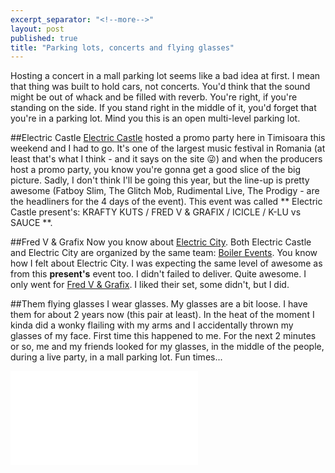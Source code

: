 ```yaml
---
excerpt_separator: "<!--more-->"
layout: post
published: true
title: "Parking lots, concerts and flying glasses"
---
```


Hosting a concert in a mall parking lot seems like a bad idea at first. I mean that thing was built to hold cars, not concerts. You'd think that the sound might be out of whack and be filled with reverb. You're right, if you're standing on the side. If you stand right in the middle of it, you'd forget that you're in a parking lot. Mind you this is an open multi-level parking lot.

##Electric Castle
[Electric Castle](http://electriccastle.ro/) hosted a promo party here in Timisoara this weekend and I had to go. It's one of the largest music festival in Romania (at least that's what I think - and it says on the site :stuck_out_tongue_winking_eye:) and when the producers host a promo party, you know you're gonna get a good slice of the big picture. Sadly, I don't think I'll be going this year, but the line-up is pretty awesome (Fatboy Slim, The Glitch Mob, Rudimental Live, The Prodigy - are the headliners for the 4 days of the event). This event was called ** Electric Castle present's: KRAFTY KUTS / FRED V & GRAFIX / ICICLE / K-LU vs SAUCE **.

##Fred V & Grafix
Now you know about [Electric City](www.robertiagar.com/2015/04/01/electric-city-photos-and-new-layout/). Both Electric Castle and Electric City are organized by the same team: [Boiler Events](http://www.boilerevents.ro/). You know how I felt about Electric City. I was expecting the same level of awesome as from this **present's** event too. I didn't failed to deliver. Quite awesome. I only went for [Fred V & Grafix](http://www.fredvandgrafix.com/). I liked their set, some didn't, but I did.

##Them flying glasses
I wear glasses. My glasses are a bit loose. I have them for about 2 years now (this pair at least). In the heat of the moment I kinda did a wonky flailing with my arms and I accidentally thrown my glasses of my face. First time this happened to me. For the next 2 minutes or so, me and my friends looked for my glasses, in the middle of the people, during a live party, in a mall parking lot. Fun times...

<div class="embed-responsive embed-responsive-16by9"> <iframe src="//youtube.com/embed/hhostlZNdT4" frameborder="0" allowfullscreen></iframe> </div>

